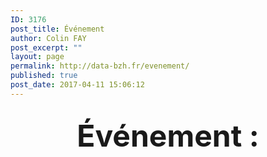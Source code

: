 ```yaml
---
ID: 3176
post_title: Événement
author: Colin FAY
post_excerpt: ""
layout: page
permalink: http://data-bzh.fr/evenement/
published: true
post_date: 2017-04-11 15:06:12
---
```



<h2 style="text-align: center;"><span style="font-size: 48px;">Événement :</span></h2>